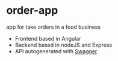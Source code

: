 # order-app
app for take orders in a food business

* Frontend based in Angular
* Backend based in nodeJS and Express
* API autogenerated with [Swagger](http://app.swaggerhub.com)
